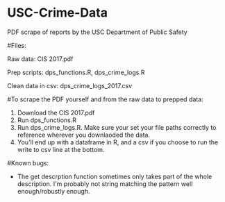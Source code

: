 # USC-Crime-Data
PDF scrape of reports by the USC Department of Public Safety

#Files:

Raw data: CIS 2017.pdf

Prep scripts: dps_functions.R, dps_crime_logs.R

Clean data in csv: dps_crime_logs_2017.csv


#To scrape the PDF yourself and from the raw data to prepped data:

1. Download the CIS 2017.pdf
2. Run dps_functions.R
3. Run dps_crime_logs.R. Make sure your set your file paths correctly to reference wherever you downlaoded the data.
4. You'll end up with a dataframe in R, and a csv if you choose to run the write to csv line at the bottom.

#Known bugs:
- The get descrption function sometimes only takes part of the whole description. I'm probably not string matching the pattern well enough/robustly enough.
